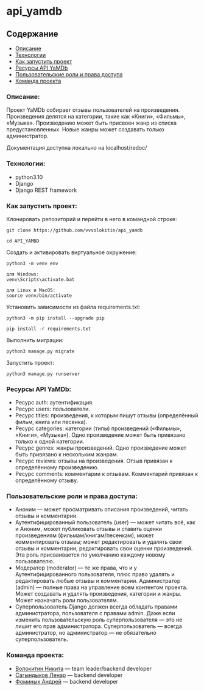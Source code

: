 # api_yamdb

## Содержание

- [Описание](#описание)
- [Технологии](#технологии)
- [Как запустить проект](#как-запустить-проект)
- [Ресурсы API YaMDb](#ресурсы-api-yamdb)
- [Пользовательские роли и права доступа](#пользовательские-роли-и-права-доступа)
- [Команда проекта](#команда-проекта)

### Описание:

Проект YaMDb собирает отзывы пользователей на произведения.
Произведения делятся на категории, такие как «Книги», «Фильмы», «Музыка».
Произведению может быть присвоен жанр из списка предустановленных. Новые жанры может создавать только администратор.

Документация доступна локально на localhost/redoc/

### Технологии:

- python3.10
- Django
- Django REST framework

### Как запустить проект:

Клонировать репозиторий и перейти в него в командной строке:

```
git clone https://github.com/vvvolokitin/api_yamdb
```

```
cd API_YAMBD
```

Cоздать и активировать виртуальное окружение:

```
python3 -m venv env
```

```
для Windows:
venv\Scripts\activate.bat 

для Linux и MacOS:
source venv/bin/activate 
```

Установить зависимости из файла requirements.txt:

```
python3 -m pip install --upgrade pip
```

```
pip install -r requirements.txt
```

Выполнить миграции:

```
python3 manage.py migrate
```

Запустить проект:

```
python3 manage.py runserver
```
### Ресурсы API YaMDb:

- Ресурс auth: аутентификация.
- Ресурс users: пользователи.
- Ресурс titles: произведения, к которым пишут отзывы (определённый фильм, книга или песенка).
- Ресурс categories: категории (типы) произведений («Фильмы», «Книги», «Музыка»). Одно произведение может быть привязано только к одной категории.
- Ресурс genres: жанры произведений. Одно произведение может быть привязано к нескольким жанрам.
- Ресурс reviews: отзывы на произведения. Отзыв привязан к определённому произведению.
- Ресурс comments: комментарии к отзывам. Комментарий привязан к определённому отзыву.

### Пользовательские роли и права доступа:

- Аноним — может просматривать описания произведений, читать отзывы и комментарии.
- Аутентифицированный пользователь (user) — может читать всё, как и Аноним, может публиковать отзывы и ставить оценки произведениям (фильмам/книгам/песенкам), может комментировать отзывы; может редактировать и удалять свои отзывы и комментарии, редактировать свои оценки произведений. Эта роль присваивается по умолчанию каждому новому пользователю.
- Модератор (moderator) — те же права, что и у Аутентифицированного пользователя, плюс право удалять и редактировать любые отзывы и комментарии.
Администратор (admin) — полные права на управление всем контентом проекта. Может создавать и удалять произведения, категории и жанры. Может назначать роли пользователям.
- Суперпользователь Django должен всегда обладать правами администратора, пользователя с правами admin. Даже если изменить пользовательскую роль суперпользователя — это не лишит его прав администратора. Суперпользователь — всегда администратор, но администратор — не обязательно суперпользователь.


### Команда проекта:

- [Волокитин Никита](https://github.com/vvvolokitin) — team leader/backend developer
- [Сагындыков Ленар](https://github.com/LenarSag) — backend developer
- [Фоминых Андрей](https://github.com/AndreyFominykh) — backend developer
